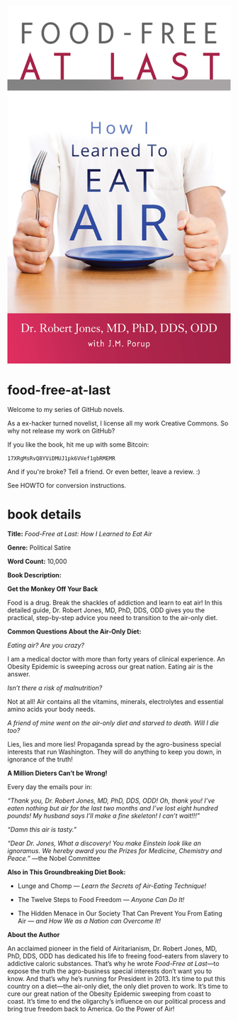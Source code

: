 ![Food-Free at Last: How I Learned to Eat Air cover](food-free-at-last-cover.jpg)

food-free-at-last
=================

Welcome to my series of GitHub novels.

As a ex-hacker turned novelist, I license all my work Creative Commons.
So why not release my work on GitHub?

If you like the book, hit me up with some Bitcoin:

    17XRgMsRvQ8YViDMUJ1pk6VVef1gbRMEMR

And if you're broke? Tell a friend. Or even better, leave a review. :)

See HOWTO for conversion instructions.


book details
============

**Title:** *Food-Free at Last: How I Learned to Eat Air*

**Genre:** Political Satire

**Word Count:** 10,000

**Book Description:**


**Get the Monkey Off Your Back**

Food is a drug. Break the shackles of addiction and learn to eat air!
In this detailed guide, Dr. Robert Jones, MD, PhD, DDS, ODD gives you
the practical, step-by-step advice you need to transition to the 
air-only diet.


**Common Questions About the Air-Only Diet:**

*Eating air? Are you crazy?*

I am a medical doctor with more than forty years of clinical
experience. An Obesity Epidemic is sweeping across our great nation.
Eating air is the answer.

*Isn’t there a risk of malnutrition?*

Not at all! Air contains all the vitamins, minerals, electrolytes and
essential amino acids your body needs.

*A friend of mine went on the air-only diet and starved to death. Will I
die too?*

Lies, lies and more lies! Propaganda spread by the agro-business special
interests that run Washington. They will do anything to keep you down,
in ignorance of the truth!


**A Million Dieters Can’t be Wrong!**

Every day the emails pour in:

*“Thank you, Dr. Robert Jones, MD, PhD, DDS, ODD! Oh, thank you! I’ve
eaten nothing but air for the last two months and I’ve lost eight 
hundred pounds! My husband says I’ll make a fine skeleton! I can’t 
wait!!!”*

*“Damn this air is tasty.”*

*“Dear Dr. Jones, What a discovery! You make Einstein look like an 
ignoramus. We hereby award you the Prizes for Medicine, Chemistry and 
Peace.”* —the Nobel Committee


**Also in This Groundbreaking Diet Book:**

* Lunge and Chomp — *Learn the Secrets of Air-Eating Technique!*

* The Twelve Steps to Food Freedom — *Anyone Can Do It!*

* The Hidden Menace in Our Society That Can Prevent You From Eating 
Air — *and How We as a Nation can Overcome It!*


**About the Author**

An acclaimed pioneer in the field of Airitarianism, Dr. Robert Jones, 
MD, PhD, DDS, ODD has dedicated his life to freeing food-eaters from 
slavery to addictive caloric substances. That’s why he wrote 
*Food-Free at Last*—to expose the truth the agro-business special 
interests don’t want you to know. And that’s why he’s 
running for President in 2013. It’s time to put this country on a 
diet—the air-only diet, the only diet proven to work. It’s time
to cure our great nation of the Obesity Epidemic sweeping from coast to
coast. It’s time to end the oligarchy’s influence on our political
process and bring true freedom back to America. Go the Power of Air!
